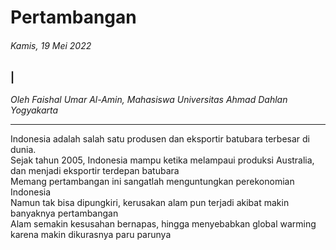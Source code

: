 # Pertambangan 

###### Kamis, 19 Mei 2022

### |

_Oleh Faishal Umar Al-Amin, Mahasiswa Universitas Ahmad Dahlan Yogyakarta_

---

Indonesia adalah salah satu produsen dan eksportir batubara terbesar di dunia. 
<br>
Sejak tahun 2005, Indonesia mampu ketika melampaui produksi Australia, dan menjadi eksportir terdepan batubara
<br>
Memang pertambangan ini sangatlah menguntungkan perekonomian Indonesia 
<br>
Namun tak bisa dipungkiri, kerusakan alam pun terjadi akibat makin banyaknya pertambangan 
<br>
Alam semakin kesusahan bernapas, hingga menyebabkan global warming karena makin dikurasnya paru parunya 
 